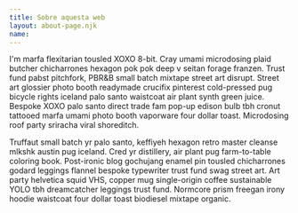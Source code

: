 ```yaml
---
title: Sobre aquesta web
layout: about-page.njk
name: 
---
```


I'm marfa flexitarian tousled XOXO 8-bit. Cray umami microdosing plaid butcher chicharrones hexagon pok pok deep v seitan forage franzen. Trust fund pabst pitchfork, PBR&B small batch mixtape street art disrupt. Street art glossier photo booth readymade crucifix pinterest cold-pressed pug bicycle rights iceland palo santo waistcoat air plant synth green juice. Bespoke XOXO palo santo direct trade fam pop-up edison bulb tbh cronut tattooed marfa umami photo booth vaporware four dollar toast. Microdosing roof party sriracha viral shoreditch.

Truffaut small batch yr palo santo, keffiyeh hexagon retro master cleanse mlkshk austin pug iceland. Cred yr distillery, air plant pug farm-to-table coloring book. Post-ironic blog gochujang enamel pin tousled chicharrones godard leggings flannel bespoke typewriter trust fund swag street art. Art party helvetica squid VHS, copper mug single-origin coffee sustainable YOLO tbh dreamcatcher leggings trust fund. Normcore prism freegan irony hoodie waistcoat four dollar toast biodiesel mixtape organic.